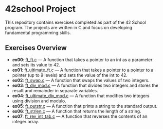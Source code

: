 # 42school Project

This repository contains exercises completed as part of the 42 School program. The projects are written in C and focus on developing fundamental programming skills.

## Exercises Overview

- **ex00**: [ft_ft.c](./ex00/ft_ft.c) — A function that takes a pointer to an int as a parameter and sets its value to 42.
- **ex01**: [ft_ultimate_ft.c](./ex01/ft_ultimate_ft.c) — A function that takes a pointer to a pointer to a pointer (up to 9 levels) and sets the value of the int to 42.
- **ex02**: [ft_swap.c](./ex02/ft_swap.c) — A function that swaps the values of two integers.
- **ex03**: [ft_div_mod.c](./ex03/ft_div_mod.c) — A function that divides two integers and stores the result and remainder in separate variables.
- **ex04**: [ft_ultimate_div_mod.c](./ex04/ft_ultimate_div_mod.c) — A function that modifies two integers using division and modulo.
- **ex05**: [ft_putstr.c](./ex05/ft_putstr.c) — A function that prints a string to the standard output.
- **ex06**: [ft_strlen.c](./ex06/ft_strlen.c) — A function that returns the length of a string.
- **ex07**: [ft_rev_int_tab.c](./ex07/ft_rev_int_tab.c) — A function that reverses the contents of an integer array.
